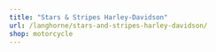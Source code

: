 ```yaml
---
title: "Stars & Stripes Harley-Davidson"
url: /langhorne/stars-and-stripes-harley-davidson/
shop: motorcycle
---
```

